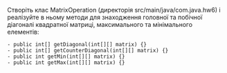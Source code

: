 Створіть клас MatrixOperation (директорія src/main/java/com.java.hw6) і реалізуйте в ньому методи для знаходження головної та побічної діагоналі квадратної матриці, максимального та мінімального елементів:


    - public int[] getDiagonal(int[][] matrix) {}
    - public int[] getCounterDiagonal(int[][] matrix) {}
    - public int getMin(int[][] matrix) {}
    - public int getMax(int[][] matrix) {}
